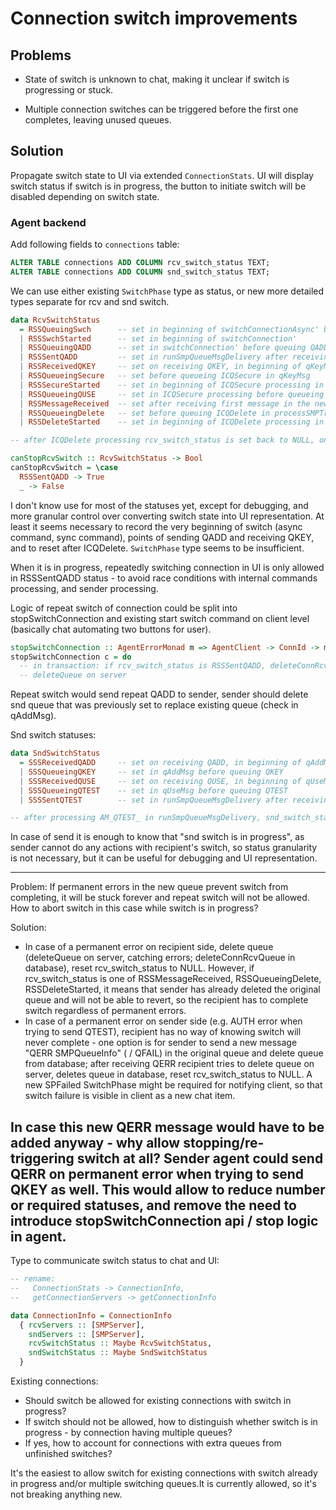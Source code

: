 # Connection switch improvements

## Problems

- State of switch is unknown to chat, making it unclear if switch is progressing or stuck.

- Multiple connection switches can be triggered before the first one completes, leaving unused queues.

## Solution

Propagate switch state to UI via extended `ConnectionStats`. UI will display switch status if switch is in progress, the button to initiate switch will be disabled depending on switch state.

### Agent backend

Add following fields to `connections` table:

```sql
ALTER TABLE connections ADD COLUMN rcv_switch_status TEXT;
ALTER TABLE connections ADD COLUMN snd_switch_status TEXT;
```

We can use either existing `SwitchPhase` type as status, or new more detailed types separate for rcv and snd switch.

```haskell
data RcvSwitchStatus
  = RSSQueuingSwch      -- set in beginning of switchConnectionAsync' before queueing SWCH command
  | RSSSwchStarted      -- set in beginning of switchConnection'
  | RSSQueuingQADD      -- set in switchConnection' before queuing QADD
  | RSSSentQADD         -- set in runSmpQueueMsgDelivery after receiving Right in response to sending QADD
  | RSSReceivedQKEY     -- set on receiving QKEY, in beginning of qKeyMsg
  | RSSQueueingSecure   -- set before queueing ICQSecure in qKeyMsg
  | RSSSecureStarted    -- set in beginning of ICQSecure processing in runCommandProcessing
  | RSSQueueingQUSE     -- set in ICQSecure processing before queueing QUSE
  | RSSMessageReceived  -- set after receiving first message in the new queue (processSMPTransmission, setRcvQueuePrimary)
  | RSSQueueingDelete   -- set before queuing ICQDelete in processSMPTransmission
  | RSSDeleteStarted    -- set in beginning of ICQDelete processing in runCommandProcessing

-- after ICQDelete processing rcv_switch_status is set back to NULL, on internal errors as well

canStopRcvSwitch :: RcvSwitchStatus -> Bool
canStopRcvSwitch = \case
  RSSSentQADD -> True
  _ -> False
```

I don't know use for most of the statuses yet, except for debugging, and more granular control over converting switch state into UI representation. At least it seems necessary to record the very beginning of switch (async command, sync command), points of sending QADD and receiving QKEY, and to reset after ICQDelete. `SwitchPhase` type seems to be insufficient.

When it is in progress, repeatedly switching connection in UI is only allowed in RSSSentQADD status - to avoid race conditions with internal commands processing, and sender processing.

Logic of repeat switch of connection could be split into stopSwitchConnection and existing start switch command on client level (basically chat automating two buttons for user).

```haskell
stopSwitchConnection :: AgentErrorMonad m => AgentClient -> ConnId -> m ConnectionStats
stopSwitchConnection c = do
  -- in transaction: if rcv_switch_status is RSSSentQADD, deleteConnRcvQueue
  -- deleteQueue on server
```

Repeat switch would send repeat QADD to sender, sender should delete snd queue that was previously set to replace existing queue (check in qAddMsg).

Snd switch statuses:

```haskell
data SndSwitchStatus
  = SSSReceivedQADD     -- set on receiving QADD, in beginning of qAddMsg
  | SSSQueueingQKEY     -- set in qAddMsg before queuing QKEY
  | SSSReceivedQUSE     -- set on receiving QUSE, in beginning of qUseMsg
  | SSSQueueingQTEST    -- set in qUseMsg before queuing QTEST
  | SSSSentQTEST        -- set in runSmpQueueMsgDelivery after receiving Right in response to sending QTEST

-- after processing AM_QTEST_ in runSmpQueueMsgDelivery, snd_switch_status is set back to NULL
```

In case of send it is enough to know that "snd switch is in progress", as sender cannot do any actions with recipient's switch, so status granularity is not necessary, but it can be useful for debugging and UI representation.

---
Problem:
If permanent errors in the new queue prevent switch from completing, it will be stuck forever and repeat switch will not be allowed. How to abort switch in this case while switch is in progress?

Solution:
- In case of a permanent error on recipient side, delete queue (deleteQueue on server, catching errors; deleteConnRcvQueue in database), reset rcv_switch_status to NULL. However, if rcv_switch_status is one of RSSMessageReceived, RSSQueueingDelete, RSSDeleteStarted, it means that sender has already deleted the original queue and will not be able to revert, so the recipient has to complete switch regardless of permanent errors.
- In case of a permanent error on sender side (e.g. AUTH error when trying to send QTEST), recipient has no way of knowing switch will never complete - one option is for sender to send a new message "QERR SMPQueueInfo" ( / QFAIL) in the original queue and delete queue from database; after receiving QERR recipient tries to delete queue on server, deletes queue in database, reset rcv_switch_status to NULL. A new SPFailed SwitchPhase might be required for notifying client, so that switch failure is visible in client as a new chat item.


In case this new QERR message would have to be added anyway - why allow stopping/re-triggering switch at all? Sender agent could send QERR on permanent error when trying to send QKEY as well. This would allow to reduce number or required statuses, and remove the need to introduce stopSwitchConnection api / stop logic in agent.
---

Type to communicate switch status to chat and UI:

```haskell
-- rename:
--   ConnectionStats -> ConnectionInfo,
--   getConnectionServers -> getConnectionInfo

data ConnectionInfo = ConnectionInfo
  { rcvServers :: [SMPServer],
    sndServers :: [SMPServer],
    rcvSwitchStatus :: Maybe RcvSwitchStatus,
    sndSwitchStatus :: Maybe SndSwitchStatus
  }
```

Existing connections:

- Should switch be allowed for existing connections with switch in progress?
- If switch should not be allowed, how to distinguish whether switch is in progress - by connection having multiple queues?
- If yes, how to account for connections with extra queues from unfinished switches?

It's the easiest to allow switch for existing connections with switch already in progress and/or multiple switching queues.It is currently allowed, so it's not breaking anything new.
